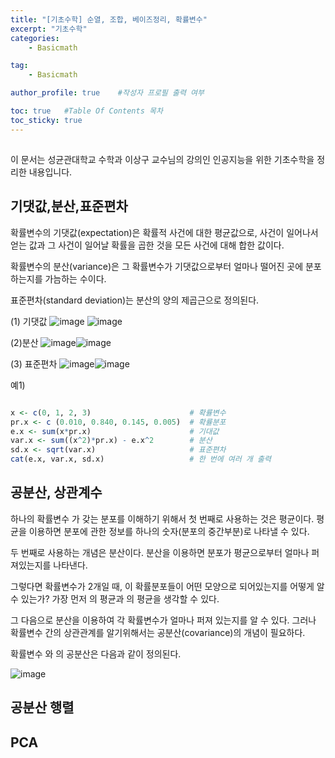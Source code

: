 ```yaml
---
title: "[기초수학] 순열, 조합, 베이즈정리, 확률변수"
excerpt: "기초수학"
categories:
    - Basicmath

tag:
    - Basicmath

author_profile: true    #작성자 프로필 출력 여부

toc: true   #Table Of Contents 목차 
toc_sticky: true
---
```

##
이 문서는 성균관대학교 수학과 이상구 교수님의 강의인 인공지능을 위한 기초수학을 정리한 내용입니다.

## 기댓값,분산,표준편차

확률변수의 기댓값(expectation)은 확률적 사건에 대한 평균값으로, 사건이 일어나서 얻는 값과 그 사건이 일어날 확률을 곱한 것을 모든 
사건에 대해 합한 값이다. 

확률변수의 분산(variance)은 그 확률변수가 기댓값으로부터 얼마나 떨어진 곳에 분포하는지를 가늠하는 수이다.

표준편차(standard deviation)는 분산의 양의 제곱근으로 정의된다.

(1) 기댓값 ![image](https://user-images.githubusercontent.com/81638919/143765866-86aa3268-029c-477b-b952-e1e5a7fea705.png)
![image](https://user-images.githubusercontent.com/81638919/143765836-6f399477-6868-4fb7-910a-8e7e06b67487.png)

(2)분산 ![image](https://user-images.githubusercontent.com/81638919/143765856-760af1e1-b11a-47ee-a132-ef8d63f81d0d.png)![image](https://user-images.githubusercontent.com/81638919/143765857-cf6bdf02-fdb5-44fa-99ee-e2c36c5d9141.png)

(3) 표준편차 ![image](https://user-images.githubusercontent.com/81638919/143765860-3e83773a-e2fe-486a-9807-c72979747628.png)![image](https://user-images.githubusercontent.com/81638919/143765864-f91f26a3-6131-4c88-ba13-372398b740b1.png)




예1)

```R

x <- c(0, 1, 2, 3)                      # 확률변수
pr.x <- c (0.010, 0.840, 0.145, 0.005)  # 확률분포
e.x <- sum(x*pr.x)                      # 기대값
var.x <- sum((x^2)*pr.x) - e.x^2        # 분산
sd.x <- sqrt(var.x)                     # 표준편차
cat(e.x, var.x, sd.x)                   # 한 번에 여러 개 출력
```

## 공분산, 상관계수
하나의 확률변수 가 갖는 분포를 이해하기 위해서 첫 번째로 사용하는 것은 평균이다. 평균을 이용하면 분포에 관한 정보를 하나의 숫자(분포의 중간부분)로 나타낼 수 있다.

두 번째로 사용하는 개념은 분산이다. 분산을 이용하면 분포가 평균으로부터 얼마나 퍼져있는지를 나타낸다.

그렇다면 확률변수가 2개일 때, 이 확률분포들이 어떤 모양으로 되어있는지를 어떻게 알 수 있는가? 가장 먼저 의 평균과 의 평균을 생각할 수 있다.

그 다음으로 분산을 이용하여 각 확률변수가 얼마나 퍼져 있는지를 알 수 있다. 그러나 확률변수 간의 상관관계를 알기위해서는 공분산(covariance)의 개념이 필요하다.

확률변수 와 의 공분산은 다음과 같이 정의된다.

![image](https://user-images.githubusercontent.com/81638919/143766498-801fce6b-d9b5-4241-9b03-05aa397acabc.png)


## 공분산 행렬

## PCA

